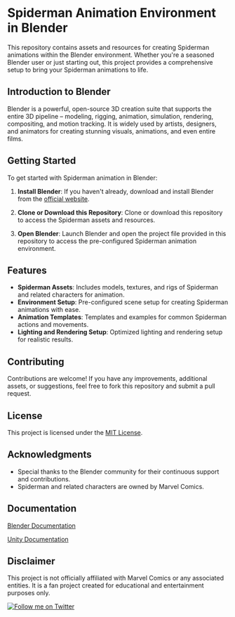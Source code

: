 # Spiderman Animation Environment in Blender

This repository contains assets and resources for creating Spiderman animations within the Blender environment. Whether you're a seasoned Blender user or just starting out, this project provides a comprehensive setup to bring your Spiderman animations to life.

## Introduction to Blender

Blender is a powerful, open-source 3D creation suite that supports the entire 3D pipeline – modeling, rigging, animation, simulation, rendering, compositing, and motion tracking. It is widely used by artists, designers, and animators for creating stunning visuals, animations, and even entire films.

## Getting Started

To get started with Spiderman animation in Blender:

1. **Install Blender**: If you haven't already, download and install Blender from the [official website](https://www.blender.org/download/).

2. **Clone or Download this Repository**: Clone or download this repository to access the Spiderman assets and resources.

3. **Open Blender**: Launch Blender and open the project file provided in this repository to access the pre-configured Spiderman animation environment.

## Features

- **Spiderman Assets**: Includes models, textures, and rigs of Spiderman and related characters for animation.
- **Environment Setup**: Pre-configured scene setup for creating Spiderman animations with ease.
- **Animation Templates**: Templates and examples for common Spiderman actions and movements.
- **Lighting and Rendering Setup**: Optimized lighting and rendering setup for realistic results.

## Contributing

Contributions are welcome! If you have any improvements, additional assets, or suggestions, feel free to fork this repository and submit a pull request.

## License

This project is licensed under the [MIT License](LICENSE).

## Acknowledgments

- Special thanks to the Blender community for their continuous support and contributions.
- Spiderman and related characters are owned by Marvel Comics.
## Documentation

[Blender Documentation](https://docs.blender.org/)

[Unity Documentation](https://docs.unity3d.com/Manual/index.html)
## Disclaimer

This project is not officially affiliated with Marvel Comics or any associated entities. It is a fan project created for educational and entertainment purposes only.

[![Follow me on Twitter](https://img.shields.io/twitter/follow/aditya_kumar_48?style=social)](https://x.com/aditya_kumar_48?s=20)
